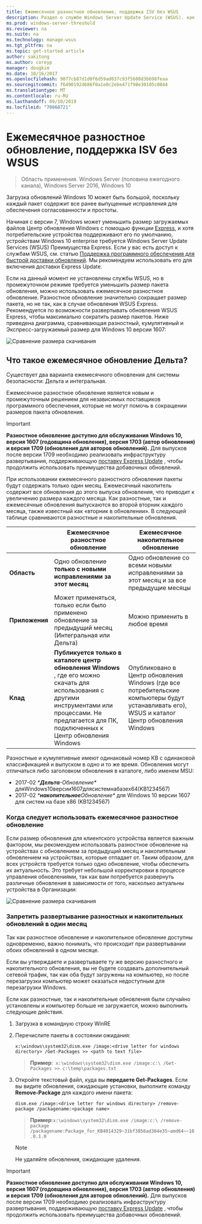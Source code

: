 ```yaml
---
title: Ежемесячное разностное обновление, поддержка ISV без WSUS
description: Раздел о службе Windows Server Update Service (WSUS). как независимые поставщики программного обеспечения могут временно использовать ежемесячное разностное обновление вместо выпуска WSUS Express Update для сокращения размера пакета
ms.prod: windows-server-threshold
ms.reviewer: na
ms.suite: na
ms.technology: manage-wsus
ms.tgt_pltfrm: na
ms.topic: get-started article
author: sakitong
ms.author: coreyp
manager: dougkim
ms.date: 10/16/2017
ms.openlocfilehash: 9077cb87d1d0f6d59ad037c93f5608d3b698feaa
ms.sourcegitcommit: f6490192d686f0a1e0c2ebe471f98e30105c0844
ms.translationtype: MT
ms.contentlocale: ru-RU
ms.lasthandoff: 09/10/2019
ms.locfileid: "70868721"
---
```

# <a name="monthly-delta-update-isv-support-without-wsus"></a>Ежемесячное разностное обновление, поддержка ISV без WSUS

>Область применения. Windows Server (половина ежегодного канала), Windows Server 2016, Windows 10

Загрузка обновлений Windows 10 может быть большой, поскольку каждый пакет содержит все ранее выпущенные исправления для обеспечения согласованности и простоты.  

Начиная с версии 7, Windows может уменьшить размер загружаемых файлов Центр обновления Windows с помощью функции [Express](https://technet.microsoft.com/library/cc708456(v=ws.10).aspx#Anchor_2), и хотя потребительские устройства поддерживают его по умолчанию, устройствам Windows 10 enterprise требуется Windows Server Update Services (WSUS) Преимущества Express. Если у вас есть доступ к службам WSUS, см. статью [Поддержка программного обеспечения для быстрой доставки обновлений](express-update-delivery-ISV-support.md). Мы рекомендуем использовать его для включения доставки Express Update. 

Если на данный момент не установлены службы WSUS, но в промежуточном режиме требуется уменьшить размер пакета обновления, можно использовать ежемесячное разностное обновление. Разностное обновление значительно сокращает размер пакета, но не так, как в случае обновления WSUS Express. Рекомендуется по возможности развертывать обновления WSUS Express, чтобы максимально сократить размер пакетов. Ниже приведена диаграмма, сравнивающая разностный, кумулятивный и Экспресс-загружаемый размер для Windows 10 версии 1607:

![Сравнение размера скачивания](../../media/express-update-delivery-isv-support/delta-1.png)

## <a name="what-is-monthly-delta-update"></a>Что такое ежемесячное обновление Дельта?

Существует два варианта ежемесячного обновления для системы безопасности: Дельта и интегральная.

Ежемесячное разностное обновление является новым и промежуточным решением для независимых поставщиков программного обеспечения, которые не могут помочь в сокращении размеров пакета обновления.

>[!IMPORTANT]
>**Разностное обновление доступно для обслуживания Windows 10, версия 1607 (годовщина обновления), версия 1703 (автор обновления) и версия 1709 (обновления для авторов обновлений).** Для выпусков после версии 1709 необходимо реализовать инфраструктуру развертывания, поддерживающую [поставку Express Update](express-update-delivery-ISV-support.md) , чтобы продолжить использовать преимущества добавочных обновлений.

При использовании ежемесячного разностного обновления пакеты будут содержать только один месяц. Ежемесячный накопитель содержит все обновления до этого выпуска обновления, что приводит к увеличению размера каждого месяца. Как разностные, так и ежемесячные обновления выпускаются во второй вторник каждого месяца, также известный как «вторник в обновлении». В следующей таблице сравниваются разностные и накопительные обновления.

|                    | Ежемесячное **разностное** обновление                                                                                                                                                                                                       | Ежемесячное **накопительное** обновление                                                                                                                                                                                             |
|--------------------|--------------------------------------------------------------------------------------------------------------------------------------------------------------------------------------------------------------------------------|---------------------------------------------------------------------------------------------------------------------------------------------------------------------------------------------------------------------------|
| **Область**          | Одно обновление **только с новыми исправлениями за этот месяц**                                                                                                                                                                           | Одно обновление со всеми новыми исправлениями за этот месяц и за все предыдущие месяцы                                                                                                                                                   |
| **Приложения**    | Может применяться, только если было применено обновление за предыдущий месяц (Интегральная или Дельта)                                                                                                                                           | Можно применить в любое время                                                                                                                                                                                                |
| **Клад**       | **Публикуется только в каталоге центр обновления Windows** , где его можно скачать для использования с другими инструментами или процессами. Не предлагается для ПК, подключенных к Центр обновления Windows                                                         | Опубликовано в Центр обновления Windows (где все потребительские компьютеры будут устанавливать его), WSUS и каталог Центр обновления Windows                                                                                                                |

Разностные и кумулятивные имеют одинаковый номер KB с одинаковой классификацией и выпуском в одно и то же время. Обновления могут отличаться либо заголовком обновления в каталоге, либо именем MSU:

- 2017-02 *\***Дельта**-Обновление\** дляWindows10версии1607длясистемнабазеx64(KB1234567) 
- 2017-02 *\***накопительное**Обновление\** для Windows 10 версии 1607 для систем на базе x86 (KB1234567)                                                                                                                                                                                                                                                                                                                                                                                                                                                                                                                                                                                                                                                                                                                                                                                                                                                                                      

### <a name="when-to-use-monthly-delta-update"></a>Когда следует использовать ежемесячное разностное обновление

Если размер обновления для клиентского устройства является важным фактором, мы рекомендуем использовать разностное обновление на устройствах с обновлением за предыдущий месяц и накопительным обновлением на устройствах, которые отпадает от. Таким образом, для всех устройств требуется только одно обновление, чтобы обеспечить их актуальность. Это требует небольшой корректировки в процессе управления обновлениями, так как вам потребуется развернуть различные обновления в зависимости от того, насколько актуальны устройства в Организации:

![Сравнение размера скачивания](../../media/express-update-delivery-isv-support/delta-2.png)

### <a name="prevent-deployment-of-delta-and-cumulative-updates-in-the-same-month"></a>Запретить развертывание разностных и накопительных обновлений в один месяц

Так как разностное обновление и накопительное обновление доступны одновременно, важно понимать, что происходит при развертывании обоих обновлений в одном месяце.

Если вы утверждаете и развертываете ту же версию разностного и накопительного обновления, вы не будете создавать дополнительный сетевой трафик, так как оба будут загружены на компьютер, но после перезагрузки компьютер может оказаться недоступным для перезагрузки Windows.

Если как разностные, так и накопительные обновления были случайно установлены и компьютер больше не загружается, можно выполнить следующие действия.

1. Загрузка в командную строку WinRE
2. Перечислите пакеты в состоянии ожидания:

    `x:\windows\system32\dism.exe /image:<drive letter for windows directory> /Get-Packages >> <path to text file>`
 
    > **Пример**:` x:\windows\system32\dism.exe /image:c:\ /Get-Packages >> c:\temp\packages.txt`
 
3. Откройте текстовый файл, куда вы **передаете Get-Packages**. Если вы видите обновления, ожидающие установки, выполните команду **Remove-Package** для каждого имени пакета:
 
   `dism.exe /image:<drive letter for windows directory> /remove-package /packagename:<package name>`
 
    > **Пример**:`x:\windows\system32\dism.exe /image:c:\ /remove-package /packagename:Package_for_KB4014329~31bf3856ad364e35~amd64~~10.0.1.0`
 
    >[!NOTE]
    >Не удаляйте обновления, ожидающие удаления.

>[!IMPORTANT]
>**Разностное обновление доступно для обслуживания Windows 10, версия 1607 (годовщина обновления), версия 1703 (автор обновления) и версия 1709 (обновления для авторов обновлений).** Для выпусков после версии 1709 необходимо реализовать инфраструктуру развертывания, поддерживающую [поставку Express Update](express-update-delivery-ISV-support.md) , чтобы продолжить использовать преимущества добавочных обновлений.
